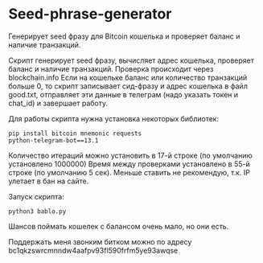 # Seed-phrase-generator
Генерирует seed фразу для Bitcoin кошелька и проверяет баланс и наличие транзакций.

Скрипт генерирует seed фразу, вычисляет адрес кошелька, проверяет баланс и наличие транзакций.
Проверка происходит через blockchain.info
Если на кошельке баланс или количество транзакций больше 0, то скрипт записывает сид-фразу и адрес кошелька в файл good.txt, отправляет эти данные в телеграм (надо указать токен и chat_id) и завершает работу.

Для работы скрипта нужна установка некоторых библиотек:

<code>pip install bitcoin mnemonic requests python-telegram-bot==13.1</code>

Количество итераций можно установить в 17-й строке (по умолчанию установлено 1000000)
Время между проверками установлено в 55-й строке (по умолчанию 5 сек). Меньше ставить не рекомендую, т.к. IP улетает в бан на сайте.

Запуск скрипта:

<code>python3 bablo.py</code>

Шансов поймать кошелек с балансом очень мало, но они есть.

Поддержать меня звонким битком можно по адресу bc1qkzswrcmnndw4aafpv93fl590frfm5ye93awqse
